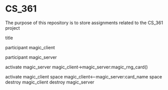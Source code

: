 # CS_361

The purpose of this repository is to store assignments related to the CS_361 project

title 


participant magic_client


participant magic_server



activate magic_server
magic_client->magic_server:magic_rng_card()




activate magic_client
space
magic_client<--magic_server:card_name
space
destroy magic_client
destroy magic_server
